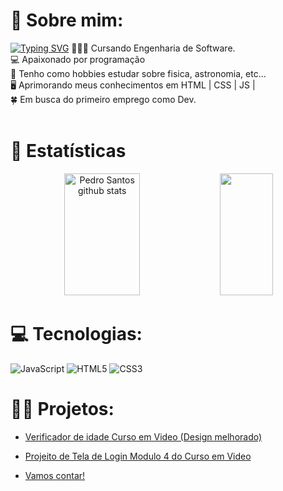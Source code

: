 # 💫 Sobre mim:
[![Typing SVG](https://readme-typing-svg.herokuapp.com/?color=E22CE1=&size=25&center=true&vCenter=true&width=1000&lines=Olá,+Meu+nome+é+Pedro+🙋‍♂️)](https://git.io/typing-svg)
👨🏻‍💻 Cursando Engenharia de Software.<br>💻 Apaixonado por programação<br>🔭 Tenho como hobbies estudar sobre fisica, astronomia, etc... <br>🖥️ Aprimorando meus conhecimentos em HTML | CSS | JS | <br>🍀 Em busca do primeiro emprego como Dev. 
<br>
<br>
# 💢 Estatísticas



  
<div align="center">  
  <img width="49%" height="195px" src="https://github-readme-stats.vercel.app/api?username=pedrosantosgithub&show_icons=true&count_private=true&hide_border=true&title_color=E22CE1&icon_color=4A088C&text_color=c9d1d9&bg_color=0d1117" alt="Pedro Santos github stats" /> 
  <img width="41%" height="195px" src="https://github-readme-stats.vercel.app/api/top-langs/?username=pedrosantosgithub&layout=compact&hide_border=true&title_color=FF5BFF&text_color=00BFFF&bg_color=0d1117" />
</div>
  
# 💻 Tecnologias:
![JavaScript](https://img.shields.io/badge/javascript-%23323330.svg?style=for-the-badge&logo=javascript&logoColor=%23F7DF1E) ![HTML5](https://img.shields.io/badge/html5-%23E34F26.svg?style=for-the-badge&logo=html5&logoColor=white) ![CSS3](https://img.shields.io/badge/css3-%231572B6.svg?style=for-the-badge&logo=css3&logoColor=white)


#  👩‍💻 Projetos:

<ul>
 <li><p><a href="https://pedrosantosgithub.github.io/ExerciciosCursoEmVideo/ex002/" target="_blank">Verificador de idade Curso em Video (Design melhorado) </a></p></li>
 <li><p><a href="https://pedrosantosgithub.github.io/projeto-login/index.html" target="blank">Projeito de Tela de Login Modulo 4 do Curso em Video </a></p></li>
 <li><p><a href="https://pedrosantosgithub.github.io/ExerciciosCursoEmVideo/Ex003/index.html">Vamos contar!</a></p></li>
</ul>
